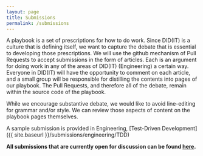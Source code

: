 ```yaml
---
layout: page
title: Submissions
permalink: /submissions
---
```


A playbook is a set of prescriptions for how to do work. Since DID(IT) is a culture that is defining itself, we want to capture the debate that is essential to developing those prescriptions. We will use the github mechanism of Pull Requests to accept submissions in the form of articles. Each is an argument for doing work in any of the areas of DID(IT) (Engineering) a certain way. Everyone in DID(IT) will have the opportunity to comment on each article, and a small group will be responsible for distilling the contents into pages of our playbook. The Pull Requests, and therefore all of the debate, remain within the source code of the playbook.

While we encourage substantive debate, we would like to avoid line-editing for grammar and/or style. We can review those aspects of content on the playbook pages themselves.

A sample submission is provided in Engineering, [Test-Driven Development]({{ site.baseurl }}/submissions/engineering/TDD)

**All submissions that are currently open for discussion can be found
[here](https://git.uscis.dhs.gov/USCIS/didit_playbook/labels/submission).**